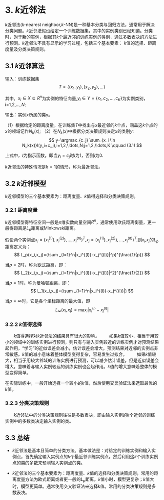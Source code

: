 # 3. $k$近邻法

$k$近邻法(k-nearest neighbor,$k$-NN)是一种基本分类与回归方法，通常用于解决分类问题。$k$近邻法假设给定一个训练数据集，其中的实例类别已经知道。分类时，对于新的实例，根据其$k$个最近邻的训练实例的类别，通过多数表决的方法进行预测。$k$近邻法不具有显示的学习过程，包括三个基本要素：
$k$值的选择、距离度量及分类决策规则。

## 3.1 $k$近邻算法

输入：训练数据集
$$
    T=\{(x_1,y_1),(x_2,y_2), \ldots\}
$$

其中，$x_i \in X \subseteq R^n$为实例的特征向量,$y_i \in Y= \{ x_1,c_2,\ldots,c_K\}$为实例类别，i=1,2,$\ldots,N$;

输出：实例$x$所属的类y。

（1）根据给定的距离度量，在训练集$T$中找出与$x$最近邻的$k$个点，涵盖这$k$个点的$x$的领域记作$N_k(x)$;
（2）在$N_k(x)$中根据分类决策规则决定$x$的类别$y$:
$$
y=\argmax_{c_j} \sum_{x_i \in N_k(x)}I(y_i=c_j),i=1,2,\ldots,N;j=1,2,\ldots,K \qquad (3.1)
$$

上式中，$I$为指示函数，即当$y_i=c_j$时$I$为1，否则$i$为0.

$k$近邻法的特殊情况是$k=1$的情形，称为最近邻法。

## 3.2 $k$近邻模型

$k$近邻模型的三个基本要素为：距离度量、$k$值得选择和分类决策规则。

### 3.2.1 距离度量

$k$近邻模型得特征空间一般是$n$维实数向量空间$R^n$，通常使用欧氏距离衡量，更一般得距离是$L_p$距离或Minkowski距离。

假设两个实例点$x_i=(x_i^{(1)}),x_i^{(2)}),\ldots,x_i^{(n)})^T$,$x_j=(x_j^{(1)}),x_j^{(2)}),\ldots,x_j^{(n)})^T$,则$x_i$,$x_j$的$L_p$距离定义为：
$$
L_p(x_i,x_j)=(\sum _{l=1}^n|x_i^{(l)}-x_j^{(l)}|^p)^{\frac{1}{p}}
$$

当$p =2$时，称为欧式距离，即：
$$
L_2(x_i,x_j)=(\sum _{l=1}^n|x_i^{(l)}-x_j^{(l)}|^2)^{\frac{1}{2}}
$$

当$p =1$时，称为曼哈顿距离，即：
$$
L_1(x_i,x_j)=(\sum _{l=1}^n|x_i^{(l)}-x_j^{(l)}|)
$$

当$p= \infty$时，它是各个坐标距离的最大值，即
$$
L_\infty(x_i,x_j)=\max_l|x_i^{(l)}-x_j^{(l)}|
$$


### 3.2.2 $k$值得选择

&emsp;&emsp;$k$值得选择对$k$近邻法的结果具有很大的影响。
&emsp;&emsp;如果$k$值较小，相当于用较小的领域中的训练实例进行预测，则只有与输入实例较近的训练实例才对预测结果起作用，“学习”的近似误差会减小，估计误差会增大，预测结果对近邻的实例点非常敏感。$k$值的减小意味着整体模型变得复杂，容易发生过拟合。
&emsp;&emsp;如果$k$值较大，相当于用较大邻域的训练实例进行预测，可以减少估计误差，但是近似误差会增大。意味着与输入实例较远的训练实例也会起作用。$k$值的增大意味着整体的模型变得简单。

在实际训练中，一般开始选择一个较小的$k$值，然后使用交叉验证法来选取最优的$k$值。

### 3.2.3 分类决策规则

&emsp;&emsp;$k$近邻法中的分类决策规则往往是多数表决，即由输入实例的$k$个近邻的训练实例中的多数类决定输入实例的类。

## 3.3 总结

* $k$近邻法是基本且简单的分类方法。基本做法是：对给定的训练实例和输入实例点，首先确定输入实例点的$k$个最近邻训练实例点，然后利用这$k$个训练实例点的类的多数来预测输入实例点的类。
  
* $k$近邻法的三个基本要素为：距离度量、$k$值的选择和分类决策规则。常用的距离度量方法为欧式距离或者更一般的$L_p$距离。$k$值小时，模型更复杂；$k$值大时，模型更简单。通常使用交叉验证法来选择$k$值。常用的分类决策规则是多数表决。



